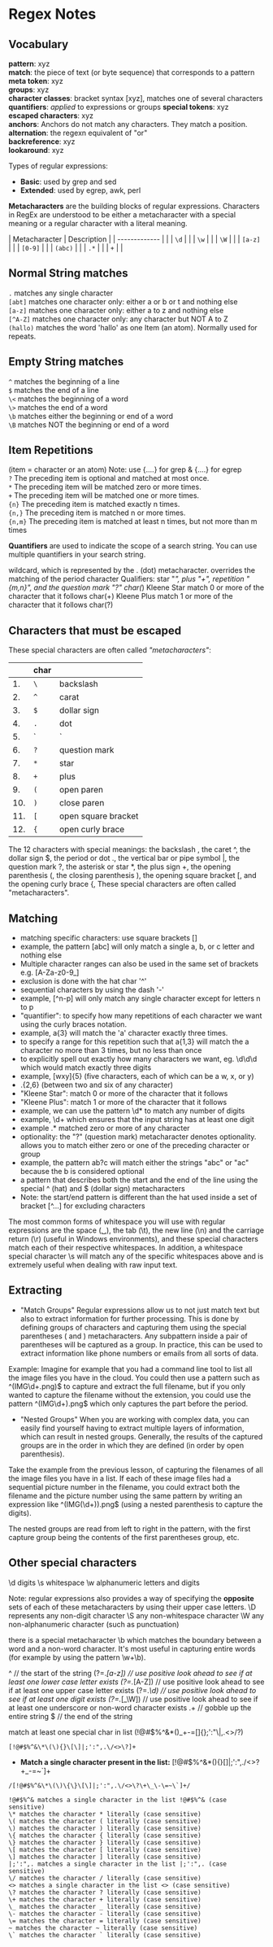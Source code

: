 Regex Notes
===========

Vocabulary
----------
**pattern**: xyz  
**match**: the piece of text (or byte sequence) that corresponds to a pattern  
**meta token**: xyz  
**groups**: xyz  
**character classes**: bracket syntax [xyz], matches one of several characters
**quantifiers**: *applied* to expressions or groups
**special tokens**: xyz  
**escaped characters**: xyz  
**anchors**: Anchors do not match any characters. They match a position.  
**alternation**: the regexn equivalent of "or"  
**backreference**: xyz  
**lookaround**: xyz  


Types of regular expressions: 
* **Basic**: used by grep and sed
* **Extended**: used by egrep, awk, perl


**Metacharacters** are the building blocks of regular expressions. Characters in RegEx are understood to be either a metacharacter with a special meaning or a regular character with a literal meaning.


| Metacharacter | Description  |
| ------------- |              |
| `\d`          |              |
| `\w`          |              |
| `\W`          |              |
| `[a-z]`          |              |
| `[0-9]`          |              |
| `(abc)`          |              |
| `.*`          |              |
| `+`          |              |


Normal String matches
----------------------
`.` matches any single character  
`[abt]` matches one character only: either a or b or t and nothing else  
`[a-z]` matches one character only: either a to z and nothing else  
`[^A-Z]` matches one character only: any character but NOT A to Z  
`(hallo)` matches the word 'hallo' as one Item (an atom). Normally used for repeats.  


Empty String matches
----------------------
`^`  matches the beginning of a line  
`$`  matches the end of a line  
`\<` matches the beginning of a word  
`\>` matches the end of a word  
`\b` matches either the beginning or end of a word  
`\B` matches NOT the beginning or end of a word  


Item Repetitions
----------------------
(item = character or an atom) Note: use \{....\} for grep & {....} for egrep  
`?` The preceding item is optional and matched at most once.  
`*` The preceding item will be matched zero or more times.  
`+` The preceding item will be matched one or more times.  
`{n}` The preceding item is matched exactly n times.  
`{n,}` The preceding item is matched n or more times.  
`{n,m}` The preceding item is matched at least n times, but not more than m times  


**Quantifiers** are used to indicate the scope of a search string. You can use multiple quantifiers in your search string.



wildcard, which is represented by the . (dot) metacharacter. overrides the matching of the period character
Qualifiers: star "*", plus "+", repetition "{m,n}", and the question mark "?"
char(*)   Kleene Star   match 0 or more of the character that it follows
char(+)   Kleene Plus   match 1 or more of the character that it follows
char(?)   


Characters that must be escaped
--------------------------------
These special characters are often called *"metacharacters"*:

|   | char  |                     |
|---|-------|---------------------|
|1. |  `\`  | backslash           |
|2. |  `^`  | carat               |
|3. |  `$`  | dollar sign         |
|4. |  `.`  | dot                 |
|5. |  `|`  | pipe                |
|6. |  `?`  | question mark       |
|7. |  `*`  | star                |
|8. |  `+`  | plus                |
|9. |  `(`   | open paren          |
|10.|  `)`   | close paren         |
|11.|  `[`   | open square bracket |
|12.|  `{`   | open curly brace    |
  
The 12 characters with special meanings: the backslash \, the caret ^, the dollar sign $, the period or dot ., the vertical bar or pipe symbol |, the question mark ?, the asterisk or star *, the plus sign +, the opening parenthesis (, the closing parenthesis ), the opening square bracket [, and the opening curly brace {, These special characters are often called "metacharacters". 


Matching
-------------
* matching specific characters: use square brackets []
* example, the pattern [abc] will only match a single a, b, or c letter and nothing else
* Multiple character ranges can also be used in the same set of brackets e.g. [A-Za-z0-9_]
* exclusion is done with the hat char '^'
* sequential characters by using the dash '-'
* example,  [^n-p] will only match any single character except for letters n to p
* "quantifier": to specify how many repetitions of each character we want using the curly braces notation.
* example, a{3} will match the 'a' character exactly three times.
* to specify a range for this repetition such that a{1,3} will match the a character no more than 3 times, but no less than once
* to explicitly spell out exactly how many characters we want, eg. \d\d\d which would match exactly three digits
* example, [wxy]{5} (five characters, each of which can be a w, x, or y) 
* .{2,6} (between two and six of any character)
* "Kleene Star":  match 0 or more of the character that it follows
* "Kleene Plus":  match 1 or more of the character that it follows
* example, we can use the pattern \d* to match any number of digits
* example,  \d+ which ensures that the input string has at least one digit
* example .* matched zero or more of any character
* optionality: the "?" (question mark) metacharacter denotes optionality. allows you to match either zero or one of the preceding character or group
* example, the pattern ab?c will match either the strings "abc" or "ac" because the b is considered optional
* a pattern that describes both the start and the end of the line using the special ^ (hat) and $ (dollar sign) metacharacters
* Note: the start/end pattern is different than the hat used inside a set of bracket [^...] for excluding characters


The most common forms of whitespace you will use with regular expressions are the 
space (␣), the tab (\t), the new line (\n) and the carriage return (\r) (useful in 
Windows environments), and these special characters match each of their respective 
whitespaces. In addition, a whitespace special character \s will match any of the 
specific whitespaces above and is extremely useful when dealing with raw input text.

Extracting
-----------
* "Match Groups"
Regular expressions allow us to not just match text but also to extract information 
for further processing. This is done by defining groups of characters and capturing 
them using the special parentheses ( and ) metacharacters. Any subpattern inside a 
pair of parentheses will be captured as a group. In practice, this can be used to 
extract information like phone numbers or emails from all sorts of data.

Example: Imagine for example that you had a command line tool to list all the image 
files you have in the cloud. You could then use a pattern such as ^(IMG\d+\.png)$ to 
capture and extract the full filename, but if you only wanted to capture the filename 
without the extension, you could use the pattern ^(IMG\d+)\.png$ which only captures 
the part before the period.

* "Nested Groups"
When you are working with complex data, you can easily find yourself having to extract 
multiple layers of information, which can result in nested groups. Generally, the results 
of the captured groups are in the order in which they are defined (in order by open 
parenthesis).

Take the example from the previous lesson, of capturing the filenames of all the image 
files you have in a list. If each of these image files had a sequential picture number 
in the filename, you could extract both the filename and the picture number using the 
same pattern by writing an expression like ^(IMG(\d+))\.png$ (using a nested parenthesis 
to capture the digits).

The nested groups are read from left to right in the pattern, with the first capture 
group being the contents of the first parentheses group, etc.

Other special characters
-------------------------
\d digits
\s whitespace
\w alphanumeric letters and digits

Note: regular expressions also provides a way of specifying the **opposite** sets of each 
of these metacharacters by using their upper case letters. 
\D represents any non-digit character
\S any non-whitespace character
\W any non-alphanumeric character (such as punctuation)

there is a special metacharacter \b which matches the boundary between a word and a non-word 
character. It's most useful in capturing entire words (for example by using the pattern \w+\b).




^                  // the start of the string
(?=.*[a-z])        // use positive look ahead to see if at least one lower case letter exists
(?=.*[A-Z])        // use positive look ahead to see if at least one upper case letter exists
(?=.*\d)           // use positive look ahead to see if at least one digit exists
(?=.*[_\W])        // use positive look ahead to see if at least one underscore or non-word character exists
.+                 // gobble up the entire string
$                  // the end of the string



match at least one special char in list (!@#$%^&*()_+\-=[]{};':"\\|,.<>\/?)

```
[!@#$%^&\*\(\){}\[\]|;':",.\/<>\?]+
```


* **Match a single character present in the list:** [!@#$%^&\*\(\)\{\}\[\]|;':",.\/<>\?\+\_\-\=~\`]+

```
/[!@#$%^&\*\(\)\{\}\[\]|;':",.\/<>\?\+\_\-\=~\`]+/
```

```
!@#$%^& matches a single character in the list !@#$%^& (case sensitive)
\* matches the character * literally (case sensitive)
\( matches the character ( literally (case sensitive)
\) matches the character ) literally (case sensitive)
\{ matches the character { literally (case sensitive)
\} matches the character } literally (case sensitive)
\[ matches the character [ literally (case sensitive)
\] matches the character ] literally (case sensitive)
|;':",. matches a single character in the list |;':",. (case sensitive)
\/ matches the character / literally (case sensitive)
<> matches a single character in the list <> (case sensitive)
\? matches the character ? literally (case sensitive)
\+ matches the character + literally (case sensitive)
\_ matches the character _ literally (case sensitive)
\- matches the character - literally (case sensitive)
\= matches the character = literally (case sensitive)
~ matches the character ~ literally (case sensitive)
\` matches the character ` literally (case sensitive)

```





